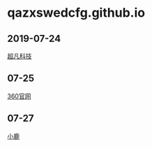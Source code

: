 # qazxswedcfg.github.io
## 2019-07-24
<a href="https://qazxswedcfg.github.io/超凡科技/html/超凡科技.html">超凡科技</a>

<h2>07-25</h2>
<a href="https://qazxswedcfg.github.io/360官网/html/360官网.html">360官网</a>

<h2>07-27</h2>
<a href="https://qazxswedcfg.github.io/work-xiaolu/html/xiaolu.html">小鹿</a>